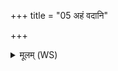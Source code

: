 +++
title = "05 अहं वदानि"

+++
<details><summary>मूलम् (WS)</summary>

अहं वदानि मा त्वं सभायां घ त्वं वद ।  
ममेदसस्त्वं केवलो नान्यासां कीर्तयाश्चन ॥ ५ ॥
</details>